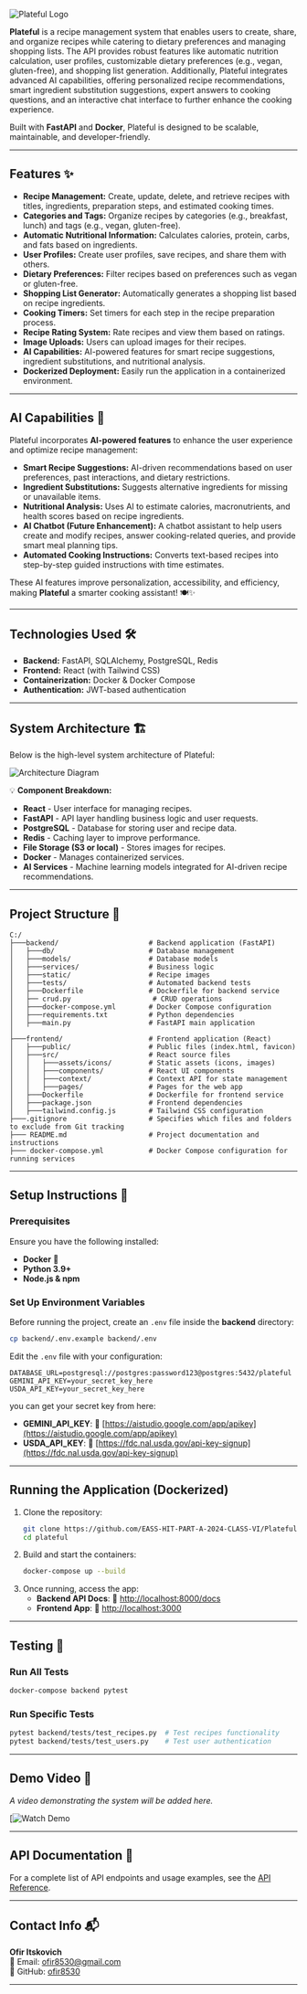 ![Plateful Logo](./frontend/src/assets/logo.png)

**Plateful** is a recipe management system that enables users to create, share, and organize recipes while catering to dietary preferences and managing shopping lists. The API provides robust features like automatic nutrition calculation, user profiles, customizable dietary preferences (e.g., vegan, gluten-free), and shopping list generation. Additionally, Plateful integrates advanced AI capabilities, offering personalized recipe recommendations, smart ingredient substitution suggestions, expert answers to cooking questions, and an interactive chat interface to further enhance the cooking experience.

Built with **FastAPI** and **Docker**, Plateful is designed to be scalable, maintainable, and developer-friendly.

---

## **Features** ✨

- **Recipe Management:** Create, update, delete, and retrieve recipes with titles, ingredients, preparation steps, and estimated cooking times.
- **Categories and Tags:** Organize recipes by categories (e.g., breakfast, lunch) and tags (e.g., vegan, gluten-free).
- **Automatic Nutritional Information:** Calculates calories, protein, carbs, and fats based on ingredients.
- **User Profiles:** Create user profiles, save recipes, and share them with others.
- **Dietary Preferences:** Filter recipes based on preferences such as vegan or gluten-free.
- **Shopping List Generator:** Automatically generates a shopping list based on recipe ingredients.
- **Cooking Timers:** Set timers for each step in the recipe preparation process.
- **Recipe Rating System:** Rate recipes and view them based on ratings.
- **Image Uploads:** Users can upload images for their recipes.
- **AI Capabilities:** AI-powered features for smart recipe suggestions, ingredient substitutions, and nutritional analysis.
- **Dockerized Deployment:** Easily run the application in a containerized environment.

---

## **AI Capabilities** 🤖

Plateful incorporates **AI-powered features** to enhance the user experience and optimize recipe management:

- **Smart Recipe Suggestions:** AI-driven recommendations based on user preferences, past interactions, and dietary restrictions.
- **Ingredient Substitutions:** Suggests alternative ingredients for missing or unavailable items.
- **Nutritional Analysis:** Uses AI to estimate calories, macronutrients, and health scores based on recipe ingredients.
- **AI Chatbot (Future Enhancement):** A chatbot assistant to help users create and modify recipes, answer cooking-related queries, and provide smart meal planning tips.
- **Automated Cooking Instructions:** Converts text-based recipes into step-by-step guided instructions with time estimates.

These AI features improve personalization, accessibility, and efficiency, making **Plateful** a smarter cooking assistant! 🍽️✨

---

## **Technologies Used** 🛠️

- **Backend:** FastAPI, SQLAlchemy, PostgreSQL, Redis
- **Frontend:** React (with Tailwind CSS)
- **Containerization:** Docker & Docker Compose
- **Authentication:** JWT-based authentication

---

## **System Architecture** 🏗️

Below is the high-level system architecture of Plateful:

![Architecture Diagram](./frontend/src/assets/Architecture-image.png)

💡 **Component Breakdown:**

- **React** - User interface for managing recipes.
- **FastAPI** - API layer handling business logic and user requests.
- **PostgreSQL** - Database for storing user and recipe data.
- **Redis** - Caching layer to improve performance.
- **File Storage (S3 or local)** - Stores images for recipes.
- **Docker** - Manages containerized services.
- **AI Services** - Machine learning models integrated for AI-driven recipe recommendations.

---

## **Project Structure** 📂

```plaintext
C:/
├───backend/                      # Backend application (FastAPI)
│   ├───db/                       # Database management
│   ├───models/                   # Database models
│   ├───services/                 # Business logic
│   ├───static/                   # Recipe images
│   ├───tests/                    # Automated backend tests
│   ├───Dockerfile                # Dockerfile for backend service
│   ├── crud.py                    # CRUD operations
│   ├───docker-compose.yml        # Docker Compose configuration
│   ├───requirements.txt          # Python dependencies
│   ├───main.py                   # FastAPI main application
│
├───frontend/                     # Frontend application (React)
│   ├───public/                   # Public files (index.html, favicon)
│   ├───src/                      # React source files
│   │   ├───assets/icons/         # Static assets (icons, images)
│   │   ├───components/           # React UI components
│   │   ├───context/              # Context API for state management
│   │   ├───pages/                # Pages for the web app
│   ├───Dockerfile                # Dockerfile for frontend service
│   ├───package.json              # Frontend dependencies
│   ├───tailwind.config.js        # Tailwind CSS configuration
├───.gitignore                    # Specifies which files and folders to exclude from Git tracking
├─── README.md                    # Project documentation and instructions
├─── docker-compose.yml           # Docker Compose configuration for running services

```

---

## **Setup Instructions** 🚀

### **Prerequisites**

Ensure you have the following installed:

- **Docker** 🐳
- **Python 3.9+**
- **Node.js & npm**

### **Set Up Environment Variables**

Before running the project, create an `.env` file inside the **backend** directory:

```sh
cp backend/.env.example backend/.env
```

Edit the `.env` file with your configuration:

```
DATABASE_URL=postgresql://postgres:password123@postgres:5432/plateful
GEMINI_API_KEY=your_secret_key_here
USDA_API_KEY=your_secret_key_here
```

you can get your secret key from here:

- **GEMINI_API_KEY**: 🔗 [https://aistudio.google.com/app/apikey](https://aistudio.google.com/app/apikey)
- **USDA_API_KEY**: 🔗 [https://fdc.nal.usda.gov/api-key-signup](https://fdc.nal.usda.gov/api-key-signup)

---

## **Running the Application (Dockerized)**

1. Clone the repository:
   ```bash
   git clone https://github.com/EASS-HIT-PART-A-2024-CLASS-VI/Plateful-ofir
   cd plateful
   ```
2. Build and start the containers:
   ```bash
   docker-compose up --build
   ```
3. Once running, access the app:
   - **Backend API Docs**: 🔗 [http://localhost:8000/docs](http://localhost:8000/docs)
   - **Frontend App**: 🔗 [http://localhost:3000](http://localhost:3000)

---

## **Testing** 🧪

### **Run All Tests**

```bash
docker-compose backend pytest
```

### **Run Specific Tests**

```bash
pytest backend/tests/test_recipes.py  # Test recipes functionality
pytest backend/tests/test_users.py    # Test user authentication
```

---

## **Demo Video** 🎥

_A video demonstrating the system will be added here._

[![Watch Demo](https://youtu.be/Zsxy7hw37fw)

---

## **API Documentation** 📖

For a complete list of API endpoints and usage examples, see the [API Reference](./docs/API.md).

---

## **Contact Info** 📬

**Ofir Itskovich**  
📧 Email: ofir8530@gmail.com  
🔗 GitHub: [ofir8530](https://github.com/ofir8530)

---
